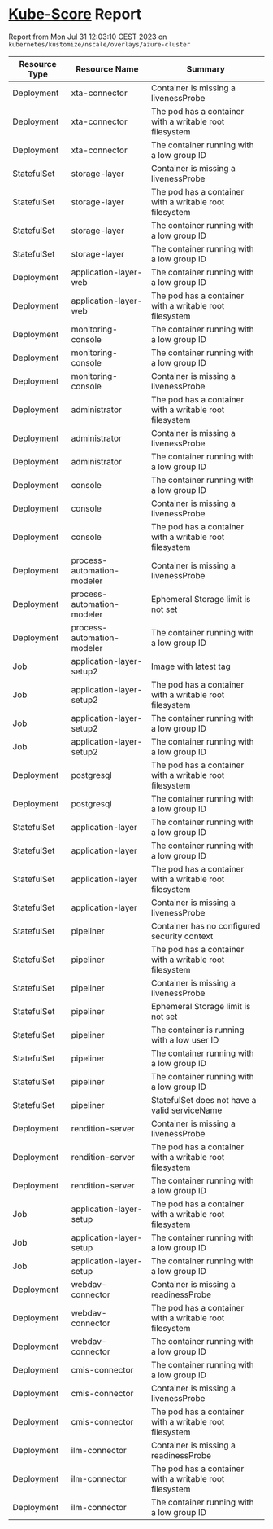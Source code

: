 # [Kube-Score](https://kube-score.com/) Report

Report from Mon Jul 31 12:03:10 CEST 2023 on `kubernetes/kustomize/nscale/overlays/azure-cluster`

| Resource Type | Resource Name | Summary |
| - | - | - |
| Deployment | xta-connector | Container is missing a livenessProbe |
| Deployment | xta-connector | The pod has a container with a writable root filesystem |
| Deployment | xta-connector | The container running with a low group ID |
| StatefulSet | storage-layer | Container is missing a livenessProbe |
| StatefulSet | storage-layer | The pod has a container with a writable root filesystem |
| StatefulSet | storage-layer | The container running with a low group ID |
| StatefulSet | storage-layer | The container running with a low group ID |
| Deployment | application-layer-web | The container running with a low group ID |
| Deployment | application-layer-web | The pod has a container with a writable root filesystem |
| Deployment | monitoring-console | The container running with a low group ID |
| Deployment | monitoring-console | The container running with a low group ID |
| Deployment | monitoring-console | Container is missing a livenessProbe |
| Deployment | administrator | The pod has a container with a writable root filesystem |
| Deployment | administrator | Container is missing a livenessProbe |
| Deployment | administrator | The container running with a low group ID |
| Deployment | console | The container running with a low group ID |
| Deployment | console | Container is missing a livenessProbe |
| Deployment | console | The pod has a container with a writable root filesystem |
| Deployment | process-automation-modeler | Container is missing a livenessProbe |
| Deployment | process-automation-modeler | Ephemeral Storage limit is not set |
| Deployment | process-automation-modeler | The container running with a low group ID |
| Job | application-layer-setup2 | Image with latest tag |
| Job | application-layer-setup2 | The pod has a container with a writable root filesystem |
| Job | application-layer-setup2 | The container running with a low group ID |
| Job | application-layer-setup2 | The container running with a low group ID |
| Deployment | postgresql | The pod has a container with a writable root filesystem |
| Deployment | postgresql | The container running with a low group ID |
| StatefulSet | application-layer | The container running with a low group ID |
| StatefulSet | application-layer | The container running with a low group ID |
| StatefulSet | application-layer | The pod has a container with a writable root filesystem |
| StatefulSet | application-layer | Container is missing a livenessProbe |
| StatefulSet | pipeliner | Container has no configured security context |
| StatefulSet | pipeliner | The pod has a container with a writable root filesystem |
| StatefulSet | pipeliner | Container is missing a livenessProbe |
| StatefulSet | pipeliner | Ephemeral Storage limit is not set |
| StatefulSet | pipeliner | The container is running with a low user ID |
| StatefulSet | pipeliner | The container running with a low group ID |
| StatefulSet | pipeliner | The container running with a low group ID |
| StatefulSet | pipeliner | StatefulSet does not have a valid serviceName |
| Deployment | rendition-server | Container is missing a livenessProbe |
| Deployment | rendition-server | The pod has a container with a writable root filesystem |
| Deployment | rendition-server | The container running with a low group ID |
| Job | application-layer-setup | The pod has a container with a writable root filesystem |
| Job | application-layer-setup | The container running with a low group ID |
| Job | application-layer-setup | The container running with a low group ID |
| Deployment | webdav-connector | Container is missing a readinessProbe |
| Deployment | webdav-connector | The pod has a container with a writable root filesystem |
| Deployment | webdav-connector | The container running with a low group ID |
| Deployment | cmis-connector | The container running with a low group ID |
| Deployment | cmis-connector | Container is missing a livenessProbe |
| Deployment | cmis-connector | The pod has a container with a writable root filesystem |
| Deployment | ilm-connector | Container is missing a readinessProbe |
| Deployment | ilm-connector | The pod has a container with a writable root filesystem |
| Deployment | ilm-connector | The container running with a low group ID |
